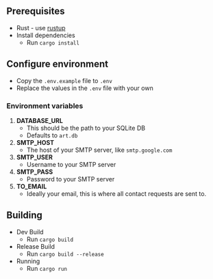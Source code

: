 ## Prerequisites
- Rust - use [rustup](https://rustup.rs/)
- Install dependencies
  - Run `cargo install`

## Configure environment
- Copy the `.env.example` file to `.env`
- Replace the values in the `.env` file with your own

### Environment variables

1. **DATABASE_URL**
    - This should be the path to your SQLite DB
    - Defaults to `art.db`
2. **SMTP_HOST**
    - The host of your SMTP server, like `smtp.google.com`
3. **SMTP_USER**
    - Username to your SMTP server
4. **SMTP_PASS**
    - Password to your SMTP server
5. **TO_EMAIL**
    - Ideally your email, this is where all contact requests are sent to.

## Building
- Dev Build
  - Run `cargo build`
- Release Build
  - Run `cargo build --release`
- Running
  - Run `cargo run`
